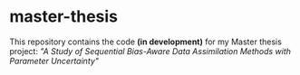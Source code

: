 # master-thesis

This repository contains the code **(in development)** for my Master thesis project:
*"A Study of Sequential Bias-Aware Data Assimilation Methods with Parameter Uncertainty"*